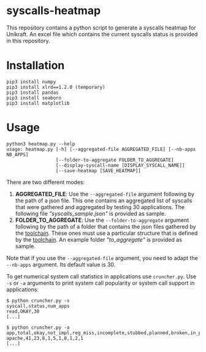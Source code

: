 # syscalls-heatmap

This repository contains a python script to generate a syscalls
heatmap for Unikraft. An excel file which contains the current
syscalls status is provided in this repository.

# Installation

```
pip3 install numpy
pip3 install xlrd==1.2.0 (temporary)
pip3 install pandas
pip3 install seaborn 
pip3 install matplotlib
```
# Usage

```
python3 heatmap.py --help
usage: heatmap.py [-h] [--aggregated-file AGGREGATED_FILE] [--nb-apps NB_APPS]
                  [--folder-to-aggregate FOLDER_TO_AGGREGATE]
                  [--display-syscall-name [DISPLAY_SYSCALL_NAME]]
                  [--save-heatmap [SAVE_HEATMAP]]
```

There are two different modes:
1) **AGGREGATED_FILE**: Use the `--aggregated-file` argument following
by the path of a json file. This one contains an aggregated list of
syscalls that were gathered and aggregated by testing 30 applications.
The following file *"syscalls\_sample.json"* is provided as sample.
2) **FOLDER_TO_AGGREGATE**: Use the `--folder-to-aggregate` argument
following by the path of a folder that contains the json files
gathered by the [toolchain](https://github.com/gaulthiergain/tools).
These ones must use a particular structure that is defined by the
[toolchain](https://github.com/gaulthiergain/tools). An example folder
*"to\_aggregate"* is provided as sample.

Note that if you use the `--aggregated-file` argument, you need to 
adapt the `--nb-apps` argument. Its default value is 30.


To get numerical system call statistics in applications use `cruncher.py`.
Use `-s` or `-a` arguments to print system call popularity or system call support in applications:
```
$ python cruncher.py -s
syscall,status,num_apps
read,OKAY,30
[...]

$ python cruncher.py -a
app,total,okay,not_impl,reg_miss,incomplete,stubbed,planned,broken,in_progress,absent
apache,41,23,8,1,5,1,0,1,2,1
[...]
```
